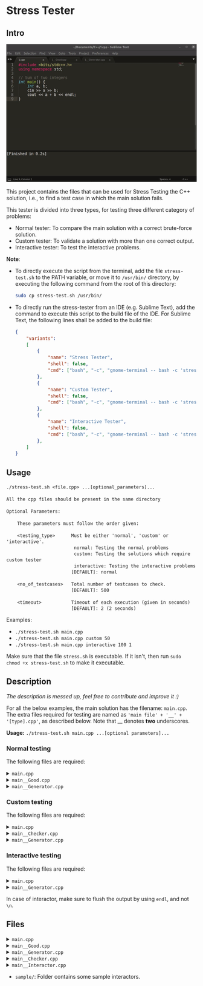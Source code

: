 # Stress Tester

## Intro

![](preview.gif)

This project contains the files that can be used for Stress Testing the C++ solution, i.e., to find a test case in which the main solution fails.

This tester is divided into three types, for testing three different category of problems:
* Normal tester: To compare the main solution with a correct brute-force solution.
* Custom tester: To validate a solution with more than one correct output.
* Interactive tester: To test the interactive problems.

**Note**:
* To directly execute the script from the terminal, add the file `stress-test.sh` to the PATH variable, or move it to `/usr/bin/` directory, by executing the following command from the root of this directory:
  ```bash
  sudo cp stress-test.sh /usr/bin/
  ```
* To directly run the stress-tester from an IDE (e.g. Sublime Text), add the command to execute this script to the build file of the IDE. For Sublime Text, the following lines shall be added to the build file:
  ```json
  {
      "variants":
      [
          {
              "name": "Stress Tester",
              "shell": false,
              "cmd": ["bash", "-c", "gnome-terminal -- bash -c 'stress-test.sh \"${file}\" normal 500 2; read'"]
          },
          {
              "name": "Custom Tester",
              "shell": false,
              "cmd": ["bash", "-c", "gnome-terminal -- bash -c 'stress-test.sh \"${file}\" custom 500 2; read'"]
          },
          {
              "name": "Interactive Tester",
              "shell": false,
              "cmd": ["bash", "-c", "gnome-terminal -- bash -c 'stress-test.sh \"${file}\" interactive 500 2; read'"]
          },
      ]
  }
  ```
## Usage

   ```
   ./stress-test.sh <file.cpp> ...[optional_parameters]...
   
   All the cpp files should be present in the same directory

   Optional Parameters:
   
       These parameters must follow the order given:

       <testing_type>      Must be either 'normal', 'custom' or 'interactive'.
                            normal: Testing the normal problems
                            custom: Testing the solutions which require custom tester
                            interactive: Testing the interactive problems
                           [DEFAULT]: normal

       <no_of_testcases>   Total number of testcases to check.
                           [DEFAULT]: 500

       <timeout>           Timeout of each execution (given in seconds)
                           [DEFAULT]: 2 (2 seconds)
   ```
Examples:
* `./stress-test.sh main.cpp`
* `./stress-test.sh main.cpp custom 50`
* `./stress-test.sh main.cpp interactive 100 1`
 
Make sure that the file `stress.sh` is executable. If it isn't, then run `sudo chmod +x stress-test.sh` to make it executable.

## Description

*The description is messed up, feel free to contribute and improve it :)*

For all the below examples, the main solution has the filename: `main.cpp`.
The extra files required for testing are named as `'main file' + '__' + '[type].cpp'`, as described below. Note that __ denotes **two** underscores.  

**Usage:** `./stress-test.sh main.cpp ...[optional parameters]...`



### Normal testing

The following files are required:

<details>
<summary><code>main.cpp</code></summary>

  - The main solution which the user wants to validate.

</details>

<details>
<summary><code>main__Good.cpp</code></summary>

  - The correct, brute force solution, for comparing the final output.

</details>

<details>
<summary><code>main__Generator.cpp</code></summary>

  - The file to generate random test cases.
  - Output the test case to the standard output stream (`stdout`) using `cout`.

</details>


### Custom testing

The following files are required:

<details>
<summary><code>main.cpp</code></summary>

  - The main solution which the user wants to validate.

</details>

<details>
<summary><code>main__Checker.cpp</code></summary>

  - The checker to validate a solution with more than one correct output.
  - Take input from the standard input stream (`stdin`) using `cin` in the following order:
    1. The first input is the testcase produced by the generator: `main__Generator.cpp`.
    2. The second input is the answer produced by the main solution file: `main.cpp`.
  - Give verdict, such as `Expected [...] found [...]` to the standard error stream (`stderr`) using `cerr`.
  - Finally, `return 0` in case of SUCCESS, or `return 1` in case of FAILURE.

</details>

<details>
<summary><code>main__Generator.cpp</code></summary>

  - The file to generate random test cases.
  - Output the test case to the standard output stream using `cout`.

</details>


### Interactive testing

The following files are required:

<details>
<summary><code>main.cpp</code></summary>

  - The main solution which the user wants to validate.

</details>

<details>
<summary><code>main__Generator.cpp</code></summary>

  - This file acts as a generator as well as an interactor (to generate random test case and to interact with the main solution).
  - Use `cin` and `cout` for interaction (`cin` - take user's query, `cout` - give back response). For printing anything to the console, or for giving verdict, use `cerr`.
  - First, generate a random test case - e.g. the number to guess, and store it in some container.
  - Then loop until the number of queries exceed the allowed query, or the user guesses the correct answer.
  - Now, inside the loop, first take the output produced by the main solution from the standard input stream using `cin`.
  - Then, give back the response to the standard output stream using `cout`.
  - After every interaction, check:
    1. Whether the number of questions asked is within limits.
    2. Whether the response of the user is correct or not.
  - In case of any error, output it using `cerr` and simultaneously `return 1`.
  - In case the answer is correct, give appropriate verdict using `cerr` and `return 0`.

For debugging purposes,
  - Output every user's query to the standard error stream using `cerr`, (i.e., for every `cin`, also output the values to `cerr`).
  - Print the correct answer at the end using `cerr` before returning 0 or 1.

</details>

In case of interactor, make sure to flush the output by using `endl`, and not `\n`.


## Files

<details>
<summary><code>main.cpp</code></summary>

```cpp
#include <bits/stdc++.h>
using namespace std;

int main() {
    int n;
    cin >> n;
    int answer;
    // Write the main solution here
    cout << answer << endl;
}
```

</details>

<details>
<summary><code>main__Good.cpp</code></summary>

```cpp
#include <bits/stdc++.h>
using namespace std;

int main() {
    int n;
    cin >> n;
    int answer;
    // Write the brute-force correct solution here
    cout << answer << endl;
}
```

</details>

<details>
<summary><code>main__Generator.cpp</code></summary>

```cpp
#include <bits/stdc++.h>
using namespace std;

mt19937 rng(chrono::steady_clock::now().time_since_epoch().count());
int rand(int l, int r){
    uniform_int_distribution<int> uid(l, r);
    return uid(rng);
}

int main() {
    // Generate random test case
    int testcase = rand(1, 100);
    
    // Output the random test case
    cout << testcase << endl;
}
```

Getting the current testcase in the Generator (to generate fixed test cases, if required):

```cpp
#include <bits/stdc++.h>
using namespace std;

// Add the argc and argv in the main function to accept the arguments
int main(int argc, char **argv){
    // The testcase is passed as the first argument to the generator (argv[1])
    // Testcases starts from 0 upto (TOTAL_TESTCASE - 1)
    
    // Convert the argument to an integer
    int test = atoi(argv[1]);
    
    // Generate a fixed testcase according to the testcase number
    cout << test << " " << test * 2 << endl;
}
```

</details>

<details>
<summary><code>main__Checker.cpp</code></summary>

```cpp
#include <bits/stdc++.h>
using namespace std;

int main() {
    // Take the testcase as input
    int testcase;
    cin >> testcase;
    
    // Take the answer produced by main solution as input
    int answer;
    cin >> answer;
    
    // Check whether the answer produced satisfies the test case
    int expected_answer;
    bool is_correct = false;
    // ...
    if (is_correct) {
        // Output the verdict to stderr
        cerr << endl;
        cerr << "Expected " << expected_answer << ", found " << answer << endl;
        return 1;     // return 1 in case of FAILURE
    }
    return 0;     // return 0 in case of SUCCESS
}
```

</details>

<details>
<summary><code>main__Interactor.cpp</code></summary>

```cpp
#include <bits/stdc++.h>
using namespace std;

mt19937 rng(chrono::steady_clock::now().time_since_epoch().count());
int rand(int l, int r){
    uniform_int_distribution<int> uid(l, r);
    return uid(rng);
}

// ALWAYS USE `endl` FOR FLUSHING THE OUTPUT, NOT `\n`

int main() {
    // Generate random test case
    int answer = rand(1,100);
    
    int asked_questions = 0;
    while (true) {
        char user_response_type;
        int response;
        
        // Take the user's response as input
        cin >> user_response_type >> response;
        // Outputting this to stderr for debugging purposes
        cerr << user_response_type << " " << response << endl;
        
        asked_questions++;
        if (asked_questions > 100) {
            cerr << "Too many questions" << endl;     // Outputting every verdict to stderr
            return 1;     // return 1 in case of FAILURE
        }
        
        if (user_response_type == '?') {
            // Give proper response to stdout
            // FOR INTERACTING WITH USER, GIVE THE RESPONSE USING `cout`, FOR GIVING VERDICT, USE `cerr`
            int interactor_response;
            // ...
            cout << interactor_response << endl;
            cerr << interactor_response << endl;     // Outputting this to stderr for debugging purposes
        } else if (user_response_type == '!') {
            if (response == answer) {
                cerr << "Correct solution" << endl;
                break;
            } else {
                cerr << "Incorrect solution." << endl;
                return 1;     // return 1 in case of FAILURE
            }
        }
    }
    // Output the correct answer and return 0 (SUCCESS)
    cerr << "Correct Answer: " << answer << endl;
    return 0;
}
```

</details>

  - `sample/`: Folder contains some sample interactors.
